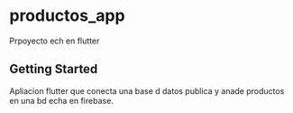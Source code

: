 # productos_app

Prpoyecto ech en flutter

## Getting Started

Apliacion flutter que conecta una base d datos publica y anade productos en una bd echa en firebase.
